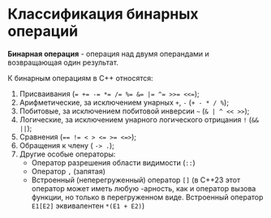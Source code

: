 # Классификация бинарных операций

**Бинарная операция** - операция над двумя операндами и возвращающая один результат.

К бинарным операциям в С++ относятся:

1) Присваивания (`= += -= *= /= %= &= |= ^= >>= <<=`);
2) Арифметические, за исключением унарных `+`, `-` (`+ - * / %`);
3) Побитовые, за исключением побитовой инверсии `~` (`& | ^ << >>`);
4) Логические, за исключением унарного логического отрицания `!` (`&& ||`);
5) Сравнения (`== != < > <= >= <=>`);
6) Обращения к члену (<!--`-> . ->* .* `--> `-> .`);
7) Другие особые операторы:
    - Оператор разрешения области видимости (`::`)
    - Оператор `,` (запятая)
    - Встроенный (неперегруженный) оператор `[]` (в С++23 этот оператор может иметь любую -арность, как и оператор вызова функции, но только в перегруженном виде. Встроенный оператор `E1[E2]` эквивалентен `*(E1 + E2)`)
